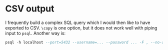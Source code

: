 # CSV output

I frequently build a complex SQL query which I would then like to have exported to CSV. 
`\copy` is one option, but it does not work well with piping input to `psql`.
Another way is:

```sql
psql -h localhost --port=5432 --username=... --password ... -F , --no-align  < query.sql | ghead -n -1 > query.csv
```

